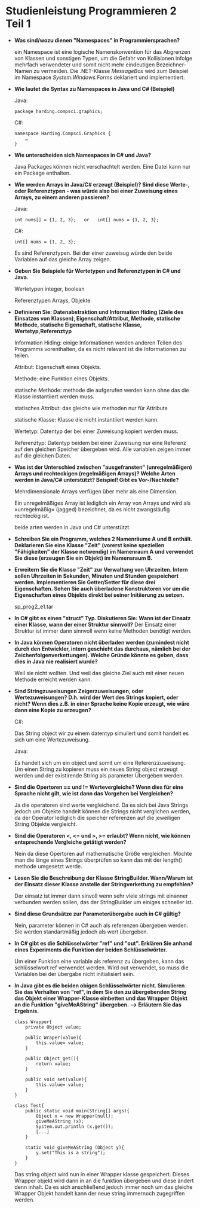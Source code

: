 # Studienleistung Programmieren 2 Teil 1

- **Was sind/wozu dienen "Namespaces" in Programmiersprachen?**

    ein Namespace ist eine logische Namenskonvention für das Abgrenzen von Klassen und sonstigen Typen, um die Gefahr von Kollisionen infolge mehrfach verwendeter und somit nicht mehr eindeutigen Bezeichner-Namen zu vermeiden. Die .NET-Klasse <i>MessageBox</i> wird zum Beispiel im Namespace <i>System.Windows.Forms</i> deklariert und implementiert.

- **Wie lautet die Syntax zu Namespaces in Java und C# (Beispiel)**

    Java:
    
    ```
    package harding.compsci.graphics;     
    ```
    
    C#:
    
    ``` 
    namespace Harding.Compsci.Graphics {
        …
    } 
    ```

- **Wie unterscheiden sich Namespaces in C# und Java?**
    
    Java Packages können nicht verschachtelt werden. Eine Datei kann nur ein Package enthalten.

- **Wie werden Arrays in Java/C# erzeugt (Beispiel)? Sind diese Werte-, oder Referenztypen - was würde also bei einer Zuweisung eines Arrays, zu einem anderen passieren?**
    
    Java:
    
    ```
    int nums[] = {1, 2, 3};   or   int[] nums = {1, 2, 3};
    ```
    
    C#:
    
    ```
    int[] nums = {1, 2, 3};
    ```
    
    Es sind Referenztypen. Bei der einer zuweisug würde den beide Variablen auf das gleiche Array zeigen.

- **Geben Sie Beispiele für Wertetypen und Referenztypen in C# und Java.**
    
    Wertetypen integer, boolean

    Referenztypen Arrays, Objekte
    
    
- **Definieren Sie: Datenabstraktion und Information Hiding (Ziele des Einsatzes von Klassen), Eigenschaft/Attribut, Methode, statische Methode, statische Eigenschaft, statische Klasse, Wertetyp,Referenztyp**
    
    Information Hiding: einige Informationen werden anderen Teilen des Programms vorenthalten, da es nicht relevant ist die Informationen zu teilen.

    Attribut: Eigenschaft eines Objekts.

    Methode: eine Funktion eines Objekts.
    
    statische Methode: methode die aufgerufen werden kann ohne das die Klasse instantiiert werden muss.
    
    statisches Attribut: das gleiche wie methoden nur für Attribute
    
    statische Klasse: Klasse die nicht instantiiert werden kann.
    
    Wertetyp: Datentyp der bei einer Zuweisung kopiert werden muss.
    
    Referenztyp: Datentyp beidem bei einer Zuweisung nur eine Referenz auf den gleichen Speicher übergeben wird. Alle variablen zeigen immer auf die gleichen Daten.

- **Was ist der Unterschied zwischen "ausgefransten" (unregelmäßigen) Arrays und rechteckigen (regelmäßigen Arrays)? Welche Arten werden in Java/C# unterstützt? Beispiel! Gibt es Vor-/Nachteile?**
    
    Mehrdimensionale Arrays verfügen über mehr als eine Dimension.
    
    Ein unregelmäßiges Array ist lediglich ein Array von Arrays und wird als »unregelmäßig« (jagged) bezeichnet, da es nicht zwangsläufig rechteckig ist.

    beide arten werden in Java und C# unterstützt.


- **Schreiben Sie ein Programm, welches 2 Namenräume A und B enthält. Deklarieren Sie eine Klasse "Zeit" (vorerst keine speziellen "Fähigkeiten" der Klasse notwendig) im Namenraum A und verwendet Sie diese (erzeugen Sie ein Objekt) im Namensraum B.**

- **Erweitern Sie die Klasse "Zeit" zur Verwaltung von Uhrzeiten. Intern sollen Uhrzeiten in Sekunden, Minuten und Stunden gespeichert werden. Implementieren Sie Getter/Setter für diese drei Eigenschaften. Sehen Sie auch überladene Konstruktoren vor um die Eigenschaften eines Objekts direkt bei seiner Initiierung zu setzen.**
    
    sp_prog2_e1.tar

- **In C# gibt es einen "struct" Typ. Diskutieren Sie: Wann ist der Einsatz einer Klasse, wann der einer Struktur sinnvoll?**
    Der Einsatz einer Struktur ist immer dann sinnvoll wenn keine Methoden benötigt werden.


- **In Java können Operatoren nicht überladen werden (zumindest nicht durch den Entwickler, intern geschieht das durchaus, nämlich bei der Zeichenfolgenverkettungen). Welche Gründe könnte es geben, dass dies in Java nie realisiert wurde?**
    
    Weil sie nicht wollten. Und weil das gleiche Ziel auch mit einer neuen Methode erreicht werden kann.
    
    
- **Sind Stringzuweisungen Zeigerzuweisungen, oder Wertezuweisungen? D.h. wird der Wert des Strings kopiert, oder nicht? Wenn dies z.B. in einer Sprache keine Kopie erzeugt, wie wäre dann eine Kopie zu erzeugen?**
    
    C#:
    
    Das String object wir zu einem datentyp simuliert und somit handelt es sich um eine Wertezuweisung.
    
    Java:
    
    Es handelt sich um ein object und somit um eine Referenzzuweisung.
    Um einen String zu kopieren muss ein neues String object erzeugt werden und der existirende String als parameter Übergeben werden.


- **Sind die Opertoren == und != Wertevergleiche? Wenn dies für eine Sprache nicht gilt, wie ist dann das Vorgehen bei Vergleichen?**
    
    Ja die operatoren sind werte vergleichend. Da es sich bei Java Strings jedoch um Objekte handelt können die Strings nicht verglichen werden, da der Operator lediglich die speicher referenzen auf die jeweiligen String Objekte vergleicht.
- **Sind die Operatoren <, <= und >, >= erlaubt? Wenn nicht, wie können entsprechende Vergleiche getätigt werden?**
    
    Nein da diese Opertoren auf mathematische Größe vergleichen. Möchte man die länge eines Strings überprüfen so kann das mit der length() methode umgesetzt werde.
- **Lesen Sie die Beschreibung der Klasse StringBuilder. Wann/Warum ist der Einsatz dieser Klasse anstelle der Stringverkettung zu empfehlen?**
    
    Der einsatz ist immer dann sinvoll wenn sehr viele strings mit einanner verbunden werden sollen, das der StringBuilder um einiges schneller ist.

- **Sind diese Grundsätze zur Parameterübergabe auch in C# gültig?**
    
    Nein, parameter können in C# auch als referenzen übergeben werden. Sie werden standartmäßig jedoch als wert übergeben.
- **In C# gibt es die Schlüsselwörter "ref" und "out". Erklären Sie anhand eines Experiments die Funktion der beiden Schlüsselwörter.**
    
    Um einer Funktion eine variable als referenz zu übergeben, kann das schlüsselwort ref verwendet werden. Wird out verwendet, so muss die Variablen bei der übergabe nicht initialisiert sein.
- **In Java gibt es die beiden obigen Schlüsselwörter nicht. Simulieren Sie das Verhalten von "ref", in dem Sie den zu übergebenden String das Objekt einer Wrapper-Klasse einbetten und das Wrapper Objekt an die Funktion "giveMeAString" übergeben. --> Erläutern Sie das Ergebnis.**
    
    ```
    class Wrapper{
        private Object value;

        public Wraper(value){
            this.value= value;
        }

        public Object get(){
            return value;
        }

        public void set(value){
            this.value= value;
        }
    }

    class Test{
        public static void main(String[] args){
            Object x = new Wrapper(null);
            giveMeAString (x);
            System.out.println (x.get());
            [...]
        }

        static void giveMeAString (Object y){
            y.set("This is a string");
        }
    }
    ```
    Das string object wird nun in einer Wrapper klasse gespeichert. Dieses Wrapper objekt wird dann in an die funktion übergeben und diese ändert denn inhalt. Da es sich anschließend jedoch immer noch um das gleiche Wrapper Objekt handelt kann der neue string immernoch zugegriffen werden.
